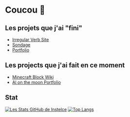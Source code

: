 # Coucou 👋

Les projets que j'ai "fini"
-
- [Irregular Verb Site](https://github.com/Instelce/Irregular_Verb_Site)
- [Sondage](https://github.com/Instelce/Sondage)
- [Portfolio](https://github.com/Instelce/Portfolio)

Les projects que j'ai fait en ce moment 
-
- [Minecraft Block Wiki](https://github.com/Instelce/MinecraftBlockWiki)
- [Al on the moon Portfolio](https://github.com/Instelce/Al_On_The_Moon_Portfolio)

Stat
-
[![Les Stats GitHub de Instelce](https://github-readme-stats.vercel.app/api?username=Instelce)](https://github.com/anuraghazra/github-readme-stats)
[![Top Langs](https://github-readme-stats.vercel.app/api/top-langs/?username=Instelce&layout=compact)](https://github.com/anuraghazra/github-readme-stats)



